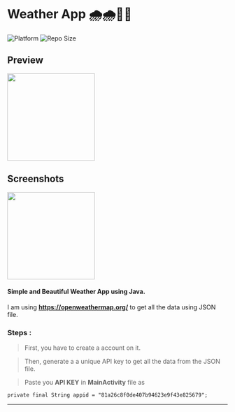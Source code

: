 # Weather App 🌧️🌧️💙💙

![Platform](https://img.shields.io/badge/platform-Android-brightgreen.svg?color=00ADB5&style=for-the-badge)
![Repo Size](https://img.shields.io/github/repo-size/err0r101/Weather-App?color=00ADB5&style=for-the-badge)

## Preview

<img src="https://github.com/user-attachments/assets/d5b72ab9-cc12-444a-a1aa-462f8ec739df" width="200"/>

## Screenshots

<p float="left">
	<img src="https://github.com/user-attachments/assets/2496226c-6fb4-401c-a464-c6172f12fd38" width="200"/>
</p>


#### Simple and Beautiful Weather App using Java.

I am using **https://openweathermap.org/** to get all the data using JSON file.

### Steps :

> First, you have to create a account on it.

> Then, generate a a unique API key to get all the data from the JSON file.

> Paste you **API KEY** in **MainActivity** file as

```
private final String appid = "81a26c8f0de407b94623e9f43e825679";
```
---
